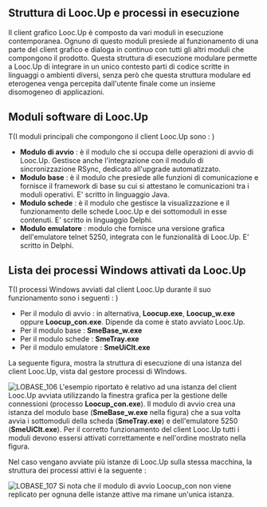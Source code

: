 

## Struttura di Looc.Up e processi in esecuzione

Il client grafico Looc.Up è composto da vari moduli in esecuzione contemporanea. Ognuno di questo moduli presiede al funzionamento di una parte del client grafico e dialoga in continuo con tutti gli altri moduli che compongono il prodotto. Questa struttura di esecuzione modulare permette a Looc.Up di integrare in un unico contesto parti di codice scritte in linguaggi o ambienti diversi, senza però che questa struttura modulare ed eterogenea venga percepita dall'utente finale come un insieme disomogeneo di applicazioni.

## Moduli software di Looc.Up

 T(I moduli principali che compongono il client Looc.Up sono : )
- **Modulo di avvio** :  è il modulo che si occupa delle operazioni di avvio di Looc.Up. Gestisce anche l'integrazione con il modulo di sincronizzazione RSync, dedicato all'upgrade automatizzato.
- **Modulo base** :  è il modulo che presiede alle funzioni di comunicazione e fornisce il framework di base su cui si attestano le comunicazioni tra i moduli operativi. E' scritto in linguaggio Java.
- **Modulo schede** :  è il modulo che gestisce la visualizzazione e il funzionamento delle schede Looc.Up e dei sottomoduli in esse contenuti. E' scritto in linguaggio Delphi.
- **Modulo emulatore** :  modulo che fornisce una versione grafica dell'emulatore telnet 5250, integrata con le funzionalità di Looc.Up. E' scritto in Delphi.


## Lista dei processi Windows attivati da Looc.Up

 T(I processi Windows avviati dal client Looc.Up durante il suo funzionamento sono i seguenti : )
- Per il modulo di avvio :  in alternativa, **Loocup.exe**, **Loocup_w.exe** oppure **Loocup_con.exe**. Dipende da come è stato avviato Looc.Up.
- Per il modulo base :  **SmeBase_w.exe**
- Per il modulo schede :  **SmeTray.exe**
- Per il modulo emulatore :  **SmeUiClt.exe**



La seguente figura, mostra la struttura di esecuzione di una istanza del client Looc.Up, vista dal gestore processi di WIndows.

![LOBASE_106](http://doc.smeup.com/immagini/LOBASE_035/LOBASE_106.png)
L'esempio riportato è relativo ad una istanza del client Looc.Up avviata utilizzando la finestra grafica per la gestione delle connessioni (processo **Loocup_con.exe**). Il modulo di avvio crea una istanza del modulo base (**SmeBase_w.exe** nella figura) che a sua volta avvia i sottomoduli della scheda (**SmeTray.exe**) e dell'emulatore 5250 (**SmeUiClt.exe**). Per il corretto funzionamento del client Looc.Up tutti i moduli devono essersi attivati correttamente e nell'ordine mostrato nella figura.

Nel caso vengano avviate più istanze di Looc.Up sulla stessa macchina, la struttura dei processi attivi è la seguente : 

![LOBASE_107](http://doc.smeup.com/immagini/LOBASE_035/LOBASE_107.png)
Si nota che il modulo di avvio Loocup_con non viene replicato per ognuna delle istanze attive ma rimane un'unica istanza.




